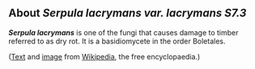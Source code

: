 About *Serpula lacrymans var. lacrymans S7.3* 
---------------------------------------------



***Serpula lacrymans*** is one of the fungi that causes damage to timber
referred to as dry rot. It is a basidiomycete in the order Boletales.

([Text](http://en.wikipedia.org/wiki/Serpula_lacrymans) and
[image](http://commons.wikimedia.org/wiki/File:Hausschwamm.jpg) from
[Wikipedia](http://en.wikipedia.org/), the free encyclopaedia.)
